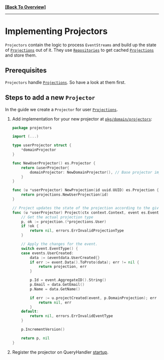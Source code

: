 **[[Back To Overview]](README.md)**

---

# Implementing Projectors

`Projectors` contain the logic to process `EventStreams` and build up the state of [`Projections`](04-projections.md) out of it. They use [`Repositories`](06-repositories.md) to get cached [`Projections`](04-projections.md) and store them.

## Prerequisites

`Projectors` handle [`Projections`](04-projections.md).
So have a look at them first.

## Steps to add a new `Projector`

In the guide we create a `Projector` for user [`Projections`](04-projections.md).

1. Add implementation for your new projector at [`pkg/domain/projectors`](../../pkg/domain/projectors):

    ```go
    package projectors

    import (...)

    type userProjector struct {
        *domainProjector
    }

    func NewUserProjector() es.Projector {
        return &userProjector{
            domainProjector: NewDomainProjector(), // Base projector implementation
        }
    }

    func (u *userProjector) NewProjection(id uuid.UUID) es.Projection {
        return projections.NewUserProjection(id)
    }

    // Project updates the state of the projection according to the given event.
    func (u *userProjector) Project(ctx context.Context, event es.Event, projection es.Projection) (es.Projection, error) {
        // Get the actual projection type
        p, ok := projection.(*projections.User)
        if !ok {
            return nil, errors.ErrInvalidProjectionType
        }

        // Apply the changes for the event.
        switch event.EventType() {
        case events.UserCreated:
            data := &eventdata.UserCreated{}
            if err := event.Data().ToProto(data); err != nil {
                return projection, err
            }

            p.Id = event.AggregateID().String()
            p.Email = data.GetEmail()
            p.Name = data.GetName()

            if err := u.projectCreated(event, p.DomainProjection); err != nil {
                return nil, err
            }
        default:
            return nil, errors.ErrInvalidEventType
        }

        p.IncrementVersion()

        return p, nil
    }
    ```

1. Register the projector on QueryHandler [startup](../../pkg/domain/queryhandler.go).
